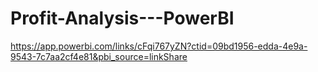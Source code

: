 # Profit-Analysis---PowerBI

https://app.powerbi.com/links/cFqi767yZN?ctid=09bd1956-edda-4e9a-9543-7c7aa2cf4e81&pbi_source=linkShare
